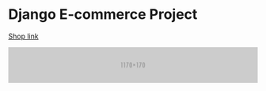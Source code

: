 # Django E-commerce Project

[Shop link](https://amarshop.herokuapp.com/)

![GitHub Logo](/static/img/fashion-banner.jpg)
